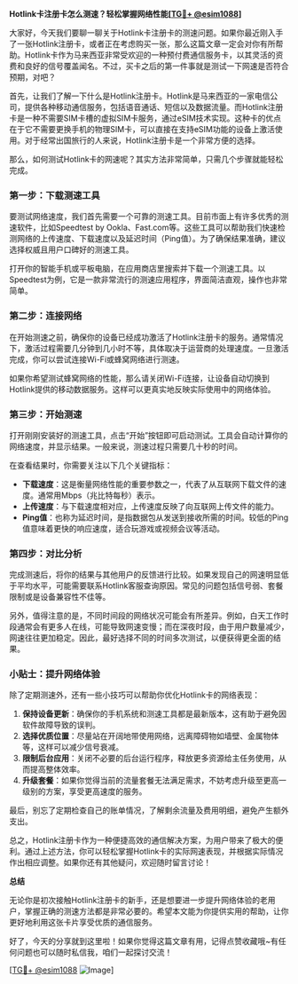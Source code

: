 **Hotlink卡注册卡怎么测速？轻松掌握网络性能[[TG💪+ @esim1088](https://t.me/s/esim1088)]**

大家好，今天我们要聊一聊关于Hotlink卡注册卡的测速问题。如果你最近刚入手了一张Hotlink注册卡，或者正在考虑购买一张，那么这篇文章一定会对你有所帮助。Hotlink卡作为马来西亚非常受欢迎的一种预付费通信服务卡，以其灵活的资费和良好的信号覆盖闻名。不过，买卡之后的第一件事就是测试一下网速是否符合预期，对吧？

首先，让我们了解一下什么是Hotlink注册卡。Hotlink是马来西亚的一家电信公司，提供各种移动通信服务，包括语音通话、短信以及数据流量。而Hotlink注册卡是一种不需要SIM卡槽的虚拟SIM卡服务，通过eSIM技术实现。这种卡的优点在于它不需要更换手机的物理SIM卡，可以直接在支持eSIM功能的设备上激活使用。对于经常出国旅行的人来说，Hotlink注册卡是一个非常方便的选择。

那么，如何测试Hotlink卡的网速呢？其实方法非常简单，只需几个步骤就能轻松完成。

### 第一步：下载测速工具

要测试网络速度，我们首先需要一个可靠的测速工具。目前市面上有许多优秀的测速软件，比如Speedtest by Ookla、Fast.com等。这些工具可以帮助我们快速检测网络的上传速度、下载速度以及延迟时间（Ping值）。为了确保结果准确，建议选择权威且用户口碑好的测速工具。

打开你的智能手机或平板电脑，在应用商店里搜索并下载一个测速工具。以Speedtest为例，它是一款非常流行的测速应用程序，界面简洁直观，操作也非常简单。

### 第二步：连接网络

在开始测速之前，确保你的设备已经成功激活了Hotlink注册卡的服务。通常情况下，激活过程需要几分钟到几小时不等，具体取决于运营商的处理速度。一旦激活完成，你可以尝试连接Wi-Fi或蜂窝网络进行测速。

如果你希望测试蜂窝网络的性能，那么请关闭Wi-Fi连接，让设备自动切换到Hotlink提供的移动数据服务。这样可以更真实地反映实际使用中的网络体验。

### 第三步：开始测速

打开刚刚安装好的测速工具，点击“开始”按钮即可启动测试。工具会自动计算你的网络速度，并显示结果。一般来说，测速过程只需要几十秒的时间。

在查看结果时，你需要关注以下几个关键指标：

- **下载速度**：这是衡量网络性能的重要参数之一，代表了从互联网下载文件的速度。通常用Mbps（兆比特每秒）表示。
- **上传速度**：与下载速度相对应，上传速度反映了向互联网上传文件的能力。
- **Ping值**：也称为延迟时间，是指数据包从发送到接收所需的时间。较低的Ping值意味着更快的响应速度，适合玩游戏或视频会议等活动。

### 第四步：对比分析

完成测速后，将你的结果与其他用户的反馈进行比较。如果发现自己的网速明显低于平均水平，可能需要联系Hotlink客服查询原因。常见的问题包括信号弱、套餐限制或是设备兼容性不佳等。

另外，值得注意的是，不同时间段的网络状况可能会有所差异。例如，白天工作时段通常会有更多人在线，可能导致网速变慢；而在深夜时段，由于用户数量减少，网速往往更加稳定。因此，最好选择不同的时间多次测试，以便获得更全面的结果。

### 小贴士：提升网络体验

除了定期测速外，还有一些小技巧可以帮助你优化Hotlink卡的网络表现：

1. **保持设备更新**：确保你的手机系统和测速工具都是最新版本，这有助于避免因软件故障导致的误判。
2. **选择优质位置**：尽量站在开阔地带使用网络，远离障碍物如墙壁、金属物体等，这样可以减少信号衰减。
3. **限制后台应用**：关闭不必要的后台运行程序，释放更多资源给主任务使用，从而提高整体效率。
4. **升级套餐**：如果你觉得当前的流量套餐无法满足需求，不妨考虑升级至更高一级别的方案，享受更高速度的服务。

最后，别忘了定期检查自己的账单情况，了解剩余流量及费用明细，避免产生额外支出。

总之，Hotlink注册卡作为一种便捷高效的通信解决方案，为用户带来了极大的便利。通过上述方法，你可以轻松掌握Hotlink卡的实际网速表现，并根据实际情况作出相应调整。如果你还有其他疑问，欢迎随时留言讨论！

**总结**

无论你是初次接触Hotlink注册卡的新手，还是想要进一步提升网络体验的老用户，掌握正确的测速方法都是非常必要的。希望本文能为你提供实用的帮助，让你更好地利用这张卡片享受优质的通信服务。

好了，今天的分享就到这里啦！如果你觉得这篇文章有用，记得点赞收藏哦~有任何问题也可以随时私信我，咱们一起探讨交流！

[[TG💪+ @esim1088](https://t.me/s/esim1088) ![Image](https://i.postimg.cc/4NQfJmqS/Snipaste-2025-05-13-00-14-12.png)]